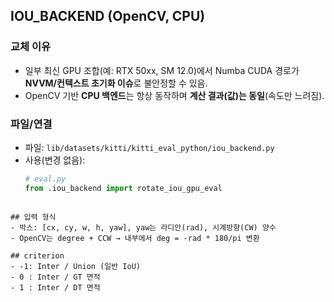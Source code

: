 ## IOU_BACKEND (OpenCV, CPU)

### 교체 이유
- 일부 최신 GPU 조합(예: RTX 50xx, SM 12.0)에서 Numba CUDA 경로가 **NVVM/컨텍스트 초기화 이슈**로 불안정할 수 있음.
- OpenCV 기반 **CPU 백엔드**는 항상 동작하며 **계산 결과(값)는 동일**(속도만 느려짐).

### 파일/연결
- 파일: `lib/datasets/kitti/kitti_eval_python/iou_backend.py`
- 사용(변경 없음):
  ```python
  # eval.py
  from .iou_backend import rotate_iou_gpu_eval
```

## 입력 형식
- 박스: [cx, cy, w, h, yaw], yaw는 라디안(rad), 시계방향(CW) 양수
- OpenCV는 degree + CCW → 내부에서 deg = -rad * 180/pi 변환

## criterion
- -1: Inter / Union (일반 IoU)
- 0 : Inter / GT 면적
- 1 : Inter / DT 면적

